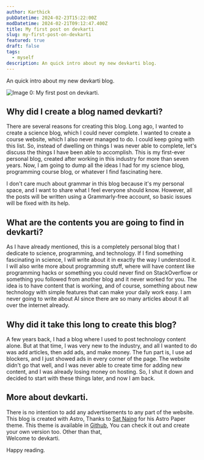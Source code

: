 ```yaml
---
author: Karthick
pubDatetime: 2024-02-23T15:22:00Z
modDatetime: 2024-02-21T09:12:47.400Z
title: My first post on devkarti
slug: my-first-post-on-devkarti
featured: true
draft: false
tags:
  - myself
description: An quick intro about my new devkarti blog.
---
```


An quick intro about my new devkarti blog.

![Image 0: My first post on devkarti.](/posts/myfirstpost.webp)

## Why did I create a blog named devkarti?

There are several reasons for creating this blog. Long ago, I wanted to create a science blog, which I could never complete. I wanted to create a course website, which I also never managed to do. I could keep going with this list. So, instead of dwelling on things I was never able to complete, let's discuss the things I have been able to accomplish. This is my first-ever personal blog, created after working in this industry for more than seven years. Now, I am going to dump all the ideas I had for my science blog, programming course blog, or whatever I find fascinating here.

I don't care much about grammar in this blog because it's my personal space, and I want to share what I feel everyone should know. However, all the posts will be written using a Grammarly-free account, so basic issues will be fixed with its help.

## What are the contents you are going to find in devkarti?

As I have already mentioned, this is a completely personal blog that I dedicate to science, programming, and technology. If I find something fascinating in science, I will write about it in exactly the way I understood it. I will also write more about programming stuff, where will have content like programming hacks or something you could never find on StackOverflow or something you followed from another blog and it never worked for you. The idea is to have content that is working, and of course, something about new technology with simple features that can make your daily work easy. I am never going to write about AI since there are so many articles about it all over the internet already.

## Why did it take this long to create this blog?

A few years back, I had a blog where I used to post technology content alone. But at that time, I was very new to the industry, and all I wanted to do was add articles, then add ads, and make money. The fun part is, I use ad blockers, and I just showed ads in every corner of the page. The website didn't go that well, and I was never able to create time for adding new content, and I was already losing money on hosting. So, I shut it down and decided to start with these things later, and now I am back.

## More about devkarti.

There is no intention to add any advertisements to any part of the website. This blog is created with Astro, Thanks to [Sat Naing](https://github.com/satnaing) for his Astro Paper theme. This theme is available in [Github](https://github.com/satnaing/astro-paper), You can check it out and create your own version too. Other than that,  
Welcome to devkarti.

Happy reading.
